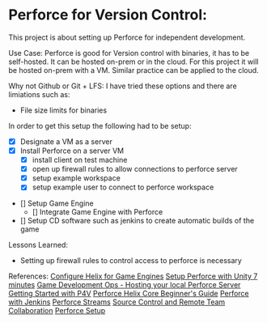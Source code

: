 # Perforce for Version Control:

This project is about setting up Perforce for independent development.

Use Case:
Perforce is good for Version control with binaries, it has to be self-hosted.  It can be hosted on-prem or in the cloud.  For this project it will be hosted on-prem with a VM.  Similar practice can be applied to the cloud.

Why not Github or Git + LFS:
I have tried these options and there are limiations such as:

* File size limits for binaries


In order to get this setup the following had to be setup:
- [x] Designate a VM as a server
- [x] Install Perforce on a server VM
	* [x] install client on test machine
    * [x] open up firewall rules to allow connections to perforce server
    * [x] setup example workspace
    * [x] setup example user to connect to perforce workspace
- [] Setup Game Engine
	* [] Integrate Game Engine with Perforce
- [] Setup CD software such as jenkins to create automatic builds of the game

Lessons Learned:

* Setting up firewall rules to control access to perforce is necessary 

References:
[Configure Helix for Game Engines](https://www.youtube.com/watch?v=Hvmvv2MG-UE "Perforce Reference 1")
[Setup Perforce with Unity 7 minutes](https://www.youtube.com/watch?v=dh6gTTC-GIs "Setup Perforce with Unity 7 minutes")
[Game Development Ops - Hosting your local Perforce Server](https://www.youtube.com/watch?v=5MUYEwhxP60 "Game Development Ops - Hosting your local Perforce Server")
[Getting Started with P4V](https://www.youtube.com/watch?v=Yvgxx2vwsRY&list=PLxdnSsBqCrrGq_8ecmdE7A6KnRfbhHE4Q "Getting Started with P4V")
[Perforce Helix Core Beginner's Guide](https://www.youtube.com/watch?v=jIQEjDiSe0g&list=PLH3pq2J85xsPYn71_yzzsZQKvalTW-duE "Perforce Helix Core Beginner's Guide")
[Perforce with Jenkins](https://www.youtube.com/watch?v=h6AInFCno8o&pp=ygUQcGVyZm9yY2UgamVua2lucw%3D%3D "Perforce with Jenkins")
[Perforce Streams](https://www.youtube.com/watch?v=qB6mpOy8ZUs "Perforce Streams")
[Source Control and Remote Team Collaboration](https://www.youtube.com/watch?v=YKMDdtX-8gM "Source Control and Remote Team Collaboration")
[Perforce Setup](https://www.youtube.com/watch?v=HOaDZEG49Z4&list=PL4Aiqqv5C1J6Bnm9Gsmex6of01ZKpQJsH&index=1 "Perforce Setup")

